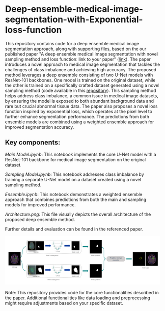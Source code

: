 # Deep-ensemble-medical-image-segmentation-with-Exponential-loss-function
This repository contains code for a deep ensemble medical image segmentation approach, along with supporting files, based on the our published paper "A deep ensemble medical image segmentation with novel sampling method and loss function: link to your paper" ([link](https://www.sciencedirect.com/science/article/abs/pii/S0010482524003895)). The paper introduces a novel approach to medical image segmentation that tackles the challenges of class imbalance and achieving high accuracy. The proposed method leverages a deep ensemble consisting of two U-Net models with ResNet-101 backbones. One model is trained on the original dataset, while the other is trained on a specifically crafted dataset generated using a novel sampling method (code available in this [repository](https://github.com/AlirezaFBabaei/Sampling-Method)). This sampling method helps address class imbalance, a common issue in medical image datasets, by ensuring the model is exposed to both abundant background data and rare but crucial abnormal tissue data. The paper also proposes a novel loss function inspired by exponential loss, which operates at the pixel level to further enhance segmentation performance. The predictions from both ensemble models are combined using a weighted ensemble approach for improved segmentation accuracy.

## Key components:

*Main Model.ipynb*: This notebook implements the core U-Net model with a ResNet-101 backbone for medical image segmentation on the original dataset.

*Sampling Model.ipynb*: This notebook addresses class imbalance by training a separate U-Net model on a dataset created using a novel sampling method.

*Ensemble.ipynb*: This notebook demonstrates a weighted ensemble approach that combines predictions from both the main and sampling models for improved performance.

*Architecture.png*: This file visually depicts the overall architecture of the proposed deep ensemble method.

Further details and evaluation can be found in the referenced paper.

![Architecture](Architecture.png)

Note: This repository provides code for the core functionalities described in the paper. Additional functionalities like data loading and preprocessing might require adjustments based on your specific dataset.
